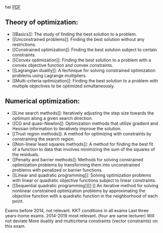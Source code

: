 hei
[PDF](https://wiki.math.ntnu.no/_media/tma4180/2023v/summary.pdf)
## Theory of optimization:
- [[Basics]]: The study of finding the best solution to a problem.
- [[Unconstrained problems]]: Finding the best solution without any restrictions.
- [[Constrained optimization]]: Finding the best solution subject to certain constraints.
- [[Convex optimization]]: Finding the best solution to a problem with a convex objective function and convex constraints.
- [[Lagrangian duality]]: A technique for solving constrained optimization problems using Lagrange multipliers.
- [[Multi-criteria optimization]]: Finding the best solution to a problem with multiple objectives to be optimized simultaneously.


## Numerical optimization:
- [[Line search methods]]: Iteratively adjusting the step size towards the optimum along a given search direction.
- [[CG and quasi-Newton]]: Optimization methods that utilize gradient and Hessian information to iteratively improve the solution.
- [[Trust region methods]]: A method for optimizing with constraints by constraining the search region.
- [[Non-linear least squares methods]]: A method for finding the best fit of a function to data that involves minimizing the sum of the squares of the residuals.
- [[Penalty and barrier methods]]: Methods for solving constrained optimization problems by transforming them into unconstrained problems with penalized or barrier functions.
- [[Linear and quadratic programming]]: Solving optimization problems with linear or quadratic objective functions subject to linear constraints.
- [[Sequential quadratic programming]][[:]] An iterative method for solving nonlinear constrained optimization problems by approximating the objective function with a quadratic function in the neighborhood of each point.


Exams before 2014, not relevant.
KKT conditions in all exams
Last three years-home exams.
2014-2019 most relevant. (four are same lecturer)
Will not deviate 
More duality and multicriteria constraints (vector constraints) on this exam. 
